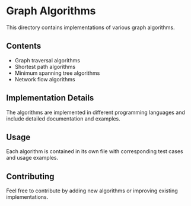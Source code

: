 # Graph Algorithms

This directory contains implementations of various graph algorithms.

## Contents

- Graph traversal algorithms
- Shortest path algorithms
- Minimum spanning tree algorithms
- Network flow algorithms

## Implementation Details

The algorithms are implemented in different programming languages and include detailed documentation and examples.

## Usage

Each algorithm is contained in its own file with corresponding test cases and usage examples.

## Contributing

Feel free to contribute by adding new algorithms or improving existing implementations.